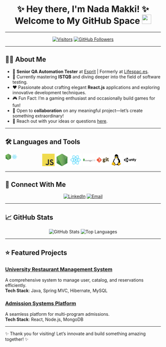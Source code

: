 <h1 align="center">✨ Hey there, I'm Nada Makki! ✨ <br> Welcome to My GitHub Space <img width="30" height="30" src="https://media.giphy.com/media/hvRJCLFzcasrR4ia7z/giphy.gif"></h1>

---

<p align="center">
<a href="https://visitor-badge.laobi.icu/badge?page_id=mekkinada"><img src="https://visitor-badge.laobi.icu/badge?page_id=mekkinada" alt="Visitors"></a>
<a href="https://github.com/mekkinada"><img src="https://img.shields.io/github/followers/mekkinada?label=Followers&logo=github&style=flat-square" alt="GitHub Followers"></a>
</p>

---

## 🧑‍💻 About Me  
- 💼 **Senior QA Automation Tester** at [Esprit](https://esprit.tn/) | Formerly at [Lifespac.es](https://www.lifespac.es/).  
- 🌱 Currently mastering **ISTQB** and diving deeper into the field of software testing.  
- ❤️ Passionate about crafting elegant **React.js** applications and exploring innovative development techniques.  
- 🎮 Fun Fact: I’m a gaming enthusiast and occasionally build games for fun!  
- 🤝 Open to **collaboration** on any meaningful project—let’s create something extraordinary!  
- 💬 Reach out with your ideas or questions [here](https://github.com/mekkinada/mekkinada/issues).  

---

## 🛠️ Languages and Tools  
<p align="center">
<img src="https://raw.githubusercontent.com/github/explore/80688e429a7d4ef2fca1e82350fe8e3517d3494d/topics/javascript/javascript.png" alt="JavaScript" height="40">
<img src="https://raw.githubusercontent.com/github/explore/80688e429a7d4ef2fca1e82350fe8e3517d3494d/topics/nodejs/nodejs.png" alt="Node.js" height="40">
<img src="https://raw.githubusercontent.com/github/explore/086469ccdc64183397a1dd89f5907d6dd2bc9032/topics/react/react.png" alt="React" height="40">
<img src="https://raw.githubusercontent.com/github/explore/80688e429a7d4ef2fca1e82350fe8e3517d3494d/topics/mongodb/mongodb.png" alt="MongoDB" height="40">
<img align="left" height="20" src="https://raw.githubusercontent.com/github/explore/80688e429a7d4ef2fca1e82350fe8e3517d3494d/topics/nodejs/nodejs.png">
<img align="left" height="20" src="https://raw.githubusercontent.com/github/explore/80688e429a7d4ef2fca1e82350fe8e3517d3494d/topics/react/react.png"> 
<img src="https://raw.githubusercontent.com/github/explore/086469ccdc64183397a1dd89f5907d6dd2bc9032/topics/git/git.png" alt="Git" height="40">
<img src="https://raw.githubusercontent.com/github/explore/086469ccdc64183397a1dd89f5907d6dd2bc9032/topics/linux/linux.png" alt="Linux" height="40">
<img src="https://raw.githubusercontent.com/github/explore/80688e429a7d4ef2fca1e82350fe8e3517d3494d/topics/unity/unity.png" alt="Unity" height="40">
</p>

---

## :email: Connect With Me  
<p align="center">
<a href="https://www.linkedin.com/in/mekki-nada/" target="_blank"><img src="https://img.shields.io/badge/-Nada%20Makki-blue?style=flat-square&logo=Linkedin&logoColor=white" alt="LinkedIn"></a>
<a href="mailto:nadaa.makki@gmail.com"><img src="https://img.shields.io/badge/-Email-red?style=flat-square&logo=gmail&logoColor=white" alt="Email"></a>
</p>

---

## :chart_with_upwards_trend: GitHub Stats  
<p align="center">
<img src="https://github-readme-stats.vercel.app/api?username=mekkinada&show_icons=true&theme=tokyonight" alt="GitHub Stats">
<img src="https://github-readme-stats.vercel.app/api/top-langs/?username=mekkinada&layout=compact&theme=tokyonight" alt="Top Languages">
</p>

---

## ⭐ Featured Projects  
### [University Restaurant Management System](https://github.com/mekkinada/university-restaurant-system)  
A comprehensive system to manage user, catalog, and reservations efficiently.  
**Tech Stack**: Java, Spring MVC, Hibernate, MySQL  

### [Admission Systems Platform](https://github.com/mekkinada/admission-platform)  
A seamless platform for multi-program admissions.  
**Tech Stack**: React, Node.js, MongoDB  

---

✨ Thank you for visiting! Let’s innovate and build something amazing together! ✨  
